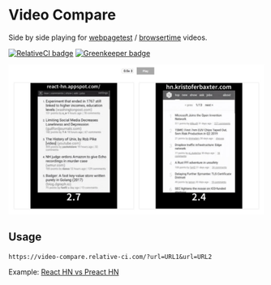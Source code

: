 # Video Compare

Side by side playing for [webpagetest](http://webpagetest.org) / [browsertime](https://github.com/sitespeedio/browsertime) videos.

[![RelativeCI badge](https://img.shields.io/badge/RelativeCI-enabled-brightgreen.svg)](https://app.relative-ci.com/projects/b4Aw1c8IcmcsWvkGDpjX)
[![Greenkeeper badge](https://badges.greenkeeper.io/relative-ci/video-compare.svg)](https://greenkeeper.io/)


[![Screenshot](./screenshot.jpg)](https://video-compare.relative-ci.com)

## Usage

```
https://video-compare.relative-ci.com/?url=URL1&url=URL2
```

Example: [React HN vs Preact
HN](https://video-compare.relative-ci.com/?url=https://www.webpagetest.org/results/video/18/11/10/JK/58cc2faf46bc8572d87f7b81a0572009.1.0/video.mp4&url=https://www.webpagetest.org/results/video/18/11/10/F4/4b051178d9cf2f1f0b317733ebe05463.1.0/video.mp4)

